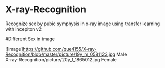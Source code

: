 # X-ray-Recognition
Recognize sex by  pubic symphysis in x-ray image using transfer learning with incepiton v2

#Different Sex in image

![image]https://github.com/que4155/X-ray-Recognition/blob/master/picture/19y_m_0581123.jpg
     Male  
      X-ray-Recognition/picture/20y_f_1865012.jpg
    Female
    
